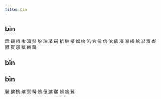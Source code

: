 ```yaml
---
title: bin
---
```


## bīn
霦
顮
頻
彬
濵
频
玢
瑸
璸
砏
梹
椕
檳
斌
槟
汃
宾
份
傧
滨
儐
濱
濒
繽
缤
瀕
賔
虨
豩
賓
邠
镔
豳
鑌
## bǐn
## bìn
鬢
摈
擯
殡
鬓
髩
殯
儐
膑
髌
髕
臏
鬂
